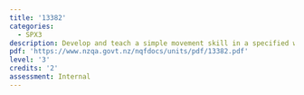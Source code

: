 ```yaml
---
title: '13382'
categories:
  - SPX3
description: Develop and teach a simple movement skill in a specified workplace
pdf: 'https://www.nzqa.govt.nz/nqfdocs/units/pdf/13382.pdf'
level: '3'
credits: '2'
assessment: Internal
---
```


